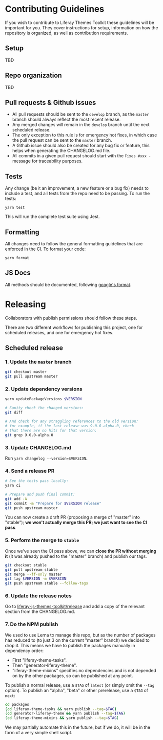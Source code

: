 # Contributing Guidelines

If you wish to contribute to Liferay Themes Toolkit these guidelines will be
important for you. They cover instructions for setup, information on how the
repository is organized, as well as contribution requirements.

## Setup

TBD

## Repo organization

TBD

## Pull requests & Github issues

-   All pull requests should be sent to the `develop` branch, as the `master`
    branch should always reflect the most recent release.
-   Any merged changes will remain in the `develop` branch until the next
    scheduled release.
-   The only exception to this rule is for emergency hot fixes, in which case the
    pull request can be sent to the `master` branch.
-   A Github issue should also be created for any bug fix or feature, this helps
    when generating the CHANGELOG.md file.
-   All commits in a given pull request should start with the `Fixes #xxx -`
    message for traceability purposes.

## Tests

Any change (be it an improvement, a new feature or a bug fix) needs to include
a test, and all tests from the repo need to be passing. To run the tests:

```
yarn test
```

This will run the complete test suite using Jest.

## Formatting

All changes need to follow the general formatting guidelines that are enforced
in the CI. To format your code:

```
yarn format
```

## JS Docs

All methods should be documented, following [google's format](https://github.com/google/closure-compiler/wiki/Annotating-JavaScript-for-the-Closure-Compiler).

# Releasing

Collaborators with publish permissions should follow these steps.

There are two different workflows for publishing this project, one for scheduled
releases, and one for emergency hot fixes.

## Scheduled release

### 1. Update the `master` branch

```sh
git checkout master
git pull upstream master
```

### 2. Update dependency versions

```sh
yarn updatePackageVersions $VERSION

# Sanity check the changed versions:
git diff

# And check for any straggling references to the old version;
# for example, if the last release was 9.0.0-alpha.0, check
# that there are no hits for that version:
git grep 9.0.0-alpha.0
```

### 3. Update CHANGELOG.md

Run `yarn changelog --version=$VERSION`.

### 4. Send a release PR

```sh
# See the tests pass locally:
yarn ci

# Prepare and push final commit:
git add -A
git commit -m "Prepare for $VERSION release"
git push upstream master
```

You can now create a draft PR (proposing a merge of "master" into "stable"); **we won't actually merge this PR; we just want to see the CI pass**.

### 5. Perform the merge to `stable`

Once we've seen the CI pass above, we can **close the PR without merging it** (it was already pushed to the "master" branch) and publish our tags.

```sh
git checkout stable
git pull upstream stable
git merge --ff-only master
git tag $VERSION -m $VERSION
git push upstream stable --follow-tags
```

### 6. Update the release notes

Go to [liferay-js-themes-toolkit/release](https://github.com/liferay/liferay-js-themes-toolkit/releases) and add a copy of the relevant section from the CHANGELOG.md.

### 7. Do the NPM publish

We used to use Lerna to manage this repo, but as the number of packages has reduced to (to just 3 on the current "master" branch) we decided to drop it. This means we have to publish the packages manually in dependency order:

-   First "liferay-theme-tasks".
-   Then "generator-liferay-theme".
-   "liferay-theme-mixins" specifies no dependencies and is not depended on by the other packages, so can be published at any point.

To publish a normal release, use a `$TAG` of `latest` (or simply omit the `--tag` option). To publish an "alpha", "beta" or other prerelease, use a `$TAG` of `next`:

```sh
cd packages
(cd liferay-theme-tasks && yarn publish --tag=$TAG)
(cd generator-liferay-theme && yarn publish --tag=$TAG)
(cd liferay-theme-mixins && yarn publish --tag=$TAG)
```

We may partially automate this in the future, but if we do, it will be in the form of a very simple shell script.

